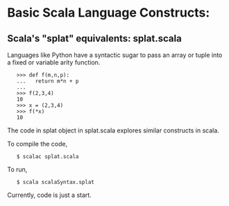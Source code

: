 # Basic Scala Language Constructs:

## Scala's "splat" equivalents: splat.scala
  Languages like Python have a syntactic sugar to
  pass an array or tuple into a fixed or variable
  arity function.
  ```
     >>> def f(m,n,p):
     ...   return m*n + p
     ...
     >>> f(2,3,4)
     10
     >>> x = (2,3,4)
     >>> f(*x)
     10
  ```
  The code in splat object in splat.scala explores
  similar constructs in scala.

  To compile the code, 
  ```
     $ scalac splat.scala
  ```
  To run,
  ```
     $ scala scalaSyntax.splat  
  ```
  Currently, code is just a start.
